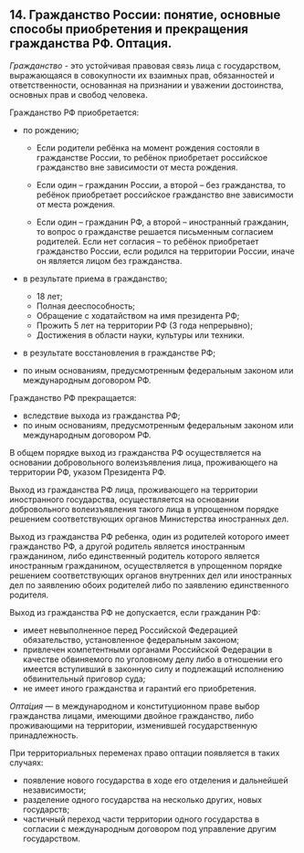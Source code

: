 ﻿## 14. Гражданство России: понятие, основные способы приобретения и прекращения гражданства РФ. Оптация.

*Гражданство* - это устойчивая правовая связь лица с государством,
выражающаяся в совокупности их взаимных прав, обязанностей и ответственности,
основанная на признании и уважении достоинства, основных прав
и свобод человека.

Гражданство РФ приобретается:

- по рождению;

    - Если родители ребёнка на момент рождения состояли в гражданстве России,
  	  то ребёнок приобретает российское гражданство вне зависимости
  	  от места рождения.
	
    - Если один – гражданин России, а второй – без гражданства, то ребёнок
      приобретает российское гражданство вне зависимости от места рождения.
	
    - Если один – гражданин РФ, а второй – иностранный гражданин,
      то вопрос о гражданстве решается письменным согласием родителей. Если нет
	  согласия – то ребёнок приобретает гражданство России, если родился
	  на территории России, иначе он является лицом без гражданства.
	
- в результате приема в гражданство;

    - 18 лет;
    - Полная дееспособность;
    - Обращение с ходатайством на имя президента РФ;
    - Прожить 5 лет на территории РФ (3 года непрерывно);
    - Достижения в области науки, культуры или техники.
  
- в результате восстановления в гражданстве РФ;

- по иным основаниям, предусмотренным федеральным законом
  или международным договором РФ.

Гражданство РФ прекращается:

- вследствие выхода из гражданства РФ;
- по иным основаниям, предусмотренным федеральным законом
  или международным договором РФ.

В общем порядке выход из гражданства РФ осуществляется на основании
добровольного волеизъявления лица, проживающего на территории РФ,
указом Президента РФ.

Выход из гражданства РФ лица, проживающего на территории иностранного
государства, осуществляется на основании добровольного волеизъявления
такого лица в упрощенном порядке решением соответствующих органов
Министерства иностранных дел.

Выход из гражданства РФ ребенка, один из родителей которого имеет
гражданство РФ, а другой родитель является иностранным гражданином,
либо единственный родитель которого является иностранным гражданином,
осуществляется в упрощенном порядке решением соответствующих органов
внутренних дел или иностранных дел по заявлению обоих родителей
либо по заявлению единственного родителя.

Выход из гражданства РФ не допускается, если гражданин РФ:

- имеет невыполненное перед Российской Федерацией обязательство,
  установленное федеральным законом;
- привлечен компетентными органами Российской Федерации в качестве обвиняемого
  по уголовному делу либо в отношении его имеется вступивший в законную силу
  и подлежащий исполнению обвинительный приговор суда;
- не имеет иного гражданства и гарантий его приобретения.

*Опта́ция* — в международном и конституционном праве выбор гражданства лицами,
имеющими двойное гражданство, либо проживающими на территории, изменившей
государственную принадлежность.

При территориальных переменах право оптации появляется в таких случаях:
 
- появление нового государства в ходе его отделения и дальнейшей независимости; 
- разделение одного государства на несколько других, новых государств; 
- частичный переход части территории одного государства в согласии
  с международным договором под управление другим государством.
